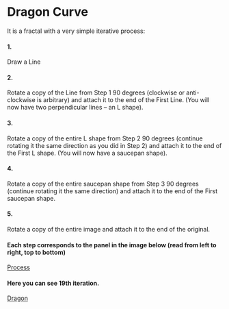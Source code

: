 # Dragon Curve

It is a fractal with a very simple iterative process:

#### 1.
Draw a Line
#### 2.
Rotate a copy of the Line from Step 1 90 degrees (clockwise or anti-clockwise is arbitrary) and attach it to the end of the First Line. (You will now have two perpendicular lines – an L shape).
#### 3.
Rotate a copy of the entire L shape from Step 2 90 degrees (continue rotating it the same direction as you did in Step 2) and attach it to the end of the First L shape. (You will now have a saucepan shape).
#### 4.
Rotate a copy of the entire saucepan shape from Step 3 90 degrees (continue rotating it the same direction) and attach it to the end of the First saucepan shape.
#### 5.
Rotate a copy of the entire image and attach it to the end of the original.

#### Each step corresponds to the panel in the image below (read from left to right, top to bottom)

[Process](process.png)

#### Here you can see 19th iteration.

[Dragon](dragon.png)